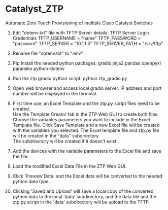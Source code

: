# Catalyst_ZTP
Automate Zero Touch Provisioning of multiple Cisco Catalyst Switches


1.  Edit "dotenv.txt" file with TFTP Server details:
    TFTP Server Login Credentials
    TFTP_USERNAME = "name"
    TFTP_PASSWORD = "password"
    TFTP_SERVER = "10.1.1.5"
    TFTP_SERVER_PATH = "/srv/tftp"

2.  Rename file "dotenv.txt" to ".env"

3.  Pip Install the needed python packages:
    gradio
    jinja2
    pandas
    openpyxl
    paramiko
    python-dotenv

4.  Run the ztp gradio python script:
    python ztp_gradio.py

5.  Open web browser and access local gradio server. 
    IP address and port number will be displayed in the terminal. 

6.  First time use, an Excel Template and the ztp.py script files need to be created.  
    Use the Template Creator tab in the ZTP Web GUI to create both files.
        Choose the variables parameters you want to include in the Excel Template file.
        Click Save Template and a new Excel file will be created with the variables you selected. 
        The Excel template file and ztp.py file will be created in the "data" subdirectory.  
        The subdirectory will be created if it doesn't exist.

7.  Add the devices with the variable parameters to the Excel file and save the file.
   
8.  Load the modified Excel Data File in the ZTP Web GUI.
   
9.  Click 'Preview Data' and the Excel data will be converted to the needed python data type.

10. Clicking 'Saved and Upload' will save a local copy of the converted python data to the local 'data' subdirectory,
    and the data file and the ztp.py script in the 'data' subdirectory will be upload to the TFTP.
    
